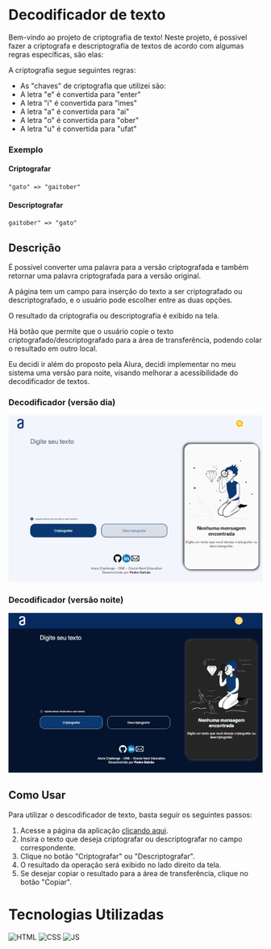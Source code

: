 # Decodificador de texto

Bem-vindo ao projeto de criptografia de texto! Neste projeto, é possivel fazer a criptografa e descriptografia de textos de acordo com algumas regras específicas, são elas:

A criptografia segue seguintes regras:

* As "chaves" de criptografia que utilizei são:
* A letra "e" é convertida para "enter"
* A letra "i" é convertida para "imes"
* A letra "a" é convertida para "ai"
* A letra "o" é convertida para "ober"
* A letra "u" é convertida para "ufat"

### Exemplo
#### Criptografar
```
"gato" => "gaitober"
```
#### Descriptografar
```
gaitober" => "gato"
```

## Descrição

É possível converter uma palavra para a versão criptografada e também retornar uma palavra criptografada para a versão original.

A página tem um campo para inserção do texto a ser criptografado ou descriptografado, e o usuário pode escolher entre as duas opções.

O resultado da criptografia ou descriptografia é exibido na tela.

Há botão que permite que o usuário copie o texto criptografado/descriptografado para a área de transferência, podendo colar o resultado em outro local.

Eu decidi ir além do proposto pela Alura, decidi implementar no meu sistema uma versão para noite, visando melhorar a acessibilidade do decodificador de textos.

### Decodificador (versão dia)
![image](https://github.com/pedrolucasgalvao/decodificador-de-textos/blob/main/prints-exemplos/decodificador%20dia.PNG)

### Decodificador (versão noite)
![image](https://github.com/pedrolucasgalvao/decodificador-de-textos/blob/main/prints-exemplos/decodificador%20noite.PNG)

## Como Usar
Para utilizar o descodificador de texto, basta seguir os seguintes passos:

1. Acesse a página da aplicação [clicando aqui](https://decodificador-de-textos-xi.vercel.app/).
2. Insira o texto que deseja criptografar ou descriptografar no campo correspondente.
3. Clique no botão "Criptografar" ou "Descriptografar".
4. O resultado da operação será exibido no lado direito da tela.
5. Se desejar copiar o resultado para a área de transferência, clique no botão "Copiar".

# Tecnologias Utilizadas
<img alt="HTML" height="50"  src="https://cdn2.iconfinder.com/data/icons/designer-skills/128/code-programming-html-markup-develop-layout-language-512.png"> <img alt="CSS" height="50" src="https://cdn2.iconfinder.com/data/icons/designer-skills/128/code-programming-css-style-develop-layout-language-512.png"> <img alt="JS" height="50" src="https://cdn2.iconfinder.com/data/icons/designer-skills/128/code-programming-javascript-software-develop-command-language-256.png">
